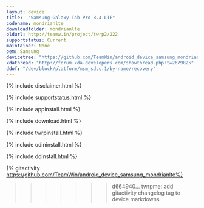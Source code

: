 ```yaml
---
layout: device
title:  "Samsung Galaxy Tab Pro 8.4 LTE"
codename: mondrianlte
downloadfolder: mondrianlte
oldurl: http://teamw.in/project/twrp2/222
supportstatus: Current
maintainer: None
oem: Samsung
devicetree: "https://github.com/TeamWin/android_device_samsung_mondrianlte"
xdathread: "http://forum.xda-developers.com/showthread.php?t=2679825"
ddof: "/dev/block/platform/msm_sdcc.1/by-name/recovery"
---
```


{% include disclaimer.html %}

{% include supportstatus.html %}

{% include appinstall.html %}

{% include download.html %}

{% include twrpinstall.html %}

{% include odininstall.html %}

{% include ddinstall.html %}

{% gitactivity  https://github.com/TeamWin/android_device_samsung_mondrianlte%}
>>>>>>> d664940... twrpme: add gitactivity changelog tag to device markdowns
